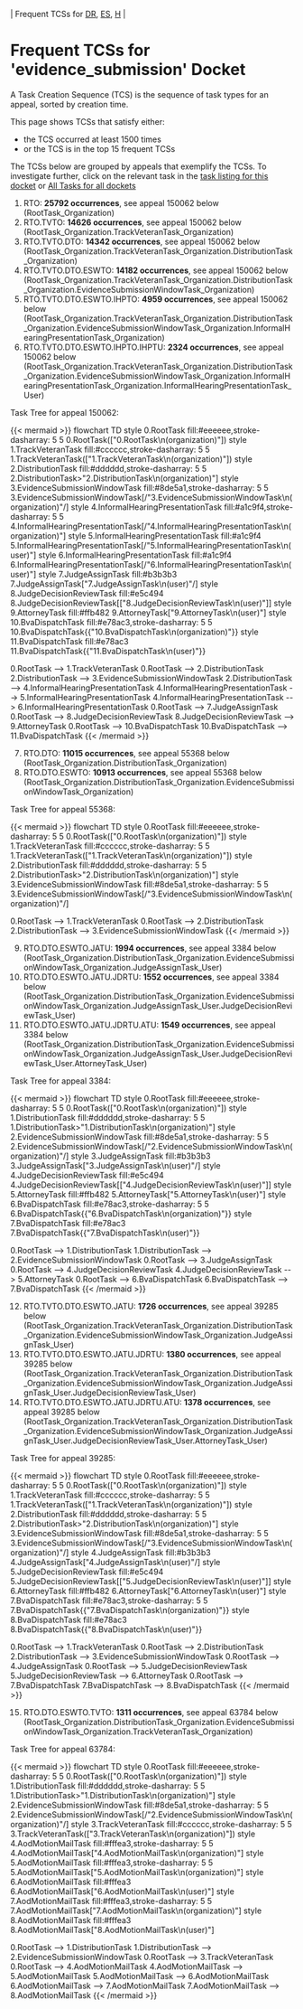 ---
---
<!-- DO NOT EDIT THIS FILE.  This file is autogenerated. -->
| Frequent TCSs for [DR](../docket-DR/freq-taskcreation.md), [ES](../docket-ES/freq-taskcreation.md), [H](../docket-H/freq-taskcreation.md) |

# Frequent TCSs for 'evidence_submission' Docket

A Task Creation Sequence (TCS) is the sequence of task types for an appeal, sorted by creation time.

This page shows TCSs that satisfy either:
* the TCS occurred at least 1500 times
* or the TCS is in the top 15 frequent TCSs

The TCSs below are grouped by appeals that exemplify the TCSs.
To investigate further, click on the relevant task in the [task listing for this docket](tasklist.md)
or [All Tasks for all dockets](../alltasks.md)

1. RTO: **25792 occurrences**, see appeal 150062 below  
  (RootTask_Organization)  
2. RTO.TVTO: **14626 occurrences**, see appeal 150062 below  
  (RootTask_Organization.TrackVeteranTask_Organization)  
3. RTO.TVTO.DTO: **14342 occurrences**, see appeal 150062 below  
  (RootTask_Organization.TrackVeteranTask_Organization.DistributionTask_Organization)  
4. RTO.TVTO.DTO.ESWTO: **14182 occurrences**, see appeal 150062 below  
  (RootTask_Organization.TrackVeteranTask_Organization.DistributionTask_Organization.EvidenceSubmissionWindowTask_Organization)  
5. RTO.TVTO.DTO.ESWTO.IHPTO: **4959 occurrences**, see appeal 150062 below  
  (RootTask_Organization.TrackVeteranTask_Organization.DistributionTask_Organization.EvidenceSubmissionWindowTask_Organization.InformalHearingPresentationTask_Organization)  
6. RTO.TVTO.DTO.ESWTO.IHPTO.IHPTU: **2324 occurrences**, see appeal 150062 below  
  (RootTask_Organization.TrackVeteranTask_Organization.DistributionTask_Organization.EvidenceSubmissionWindowTask_Organization.InformalHearingPresentationTask_Organization.InformalHearingPresentationTask_User)  

  Task Tree for appeal 150062:
  
  {{< mermaid >}}
  flowchart TD
  style 0.RootTask fill:#eeeeee,stroke-dasharray: 5 5
    0.RootTask(["0.RootTask\n(organization)"])
  style 1.TrackVeteranTask fill:#cccccc,stroke-dasharray: 5 5
    1.TrackVeteranTask(["1.TrackVeteranTask\n(organization)"])
  style 2.DistributionTask fill:#dddddd,stroke-dasharray: 5 5
    2.DistributionTask>"2.DistributionTask\n(organization)"]
  style 3.EvidenceSubmissionWindowTask fill:#8de5a1,stroke-dasharray: 5 5
    3.EvidenceSubmissionWindowTask[/"3.EvidenceSubmissionWindowTask\n(organization)"/]
  style 4.InformalHearingPresentationTask fill:#a1c9f4,stroke-dasharray: 5 5
    4.InformalHearingPresentationTask[/"4.InformalHearingPresentationTask\n(organization)"\]
  style 5.InformalHearingPresentationTask fill:#a1c9f4
    5.InformalHearingPresentationTask[/"5.InformalHearingPresentationTask\n(user)"\]
  style 6.InformalHearingPresentationTask fill:#a1c9f4
    6.InformalHearingPresentationTask[/"6.InformalHearingPresentationTask\n(user)"\]
  style 7.JudgeAssignTask fill:#b3b3b3
    7.JudgeAssignTask[\"7.JudgeAssignTask\n(user)"/]
  style 8.JudgeDecisionReviewTask fill:#e5c494
    8.JudgeDecisionReviewTask[["8.JudgeDecisionReviewTask\n(user)"]]
  style 9.AttorneyTask fill:#ffb482
    9.AttorneyTask["9.AttorneyTask\n(user)"]
  style 10.BvaDispatchTask fill:#e78ac3,stroke-dasharray: 5 5
    10.BvaDispatchTask{{"10.BvaDispatchTask\n(organization)"}}
  style 11.BvaDispatchTask fill:#e78ac3
    11.BvaDispatchTask{{"11.BvaDispatchTask\n(user)"}}
  
  0.RootTask --> 1.TrackVeteranTask
  0.RootTask --> 2.DistributionTask
  2.DistributionTask --> 3.EvidenceSubmissionWindowTask
  2.DistributionTask --> 4.InformalHearingPresentationTask
  4.InformalHearingPresentationTask --> 5.InformalHearingPresentationTask
  4.InformalHearingPresentationTask --> 6.InformalHearingPresentationTask
  0.RootTask --> 7.JudgeAssignTask
  0.RootTask --> 8.JudgeDecisionReviewTask
  8.JudgeDecisionReviewTask --> 9.AttorneyTask
  0.RootTask --> 10.BvaDispatchTask
  10.BvaDispatchTask --> 11.BvaDispatchTask
  {{< /mermaid >}}
  
7. RTO.DTO: **11015 occurrences**, see appeal 55368 below  
  (RootTask_Organization.DistributionTask_Organization)  
8. RTO.DTO.ESWTO: **10913 occurrences**, see appeal 55368 below  
  (RootTask_Organization.DistributionTask_Organization.EvidenceSubmissionWindowTask_Organization)  

  Task Tree for appeal 55368:
  
  {{< mermaid >}}
  flowchart TD
  style 0.RootTask fill:#eeeeee,stroke-dasharray: 5 5
    0.RootTask(["0.RootTask\n(organization)"])
  style 1.TrackVeteranTask fill:#cccccc,stroke-dasharray: 5 5
    1.TrackVeteranTask(["1.TrackVeteranTask\n(organization)"])
  style 2.DistributionTask fill:#dddddd,stroke-dasharray: 5 5
    2.DistributionTask>"2.DistributionTask\n(organization)"]
  style 3.EvidenceSubmissionWindowTask fill:#8de5a1,stroke-dasharray: 5 5
    3.EvidenceSubmissionWindowTask[/"3.EvidenceSubmissionWindowTask\n(organization)"/]
  
  0.RootTask --> 1.TrackVeteranTask
  0.RootTask --> 2.DistributionTask
  2.DistributionTask --> 3.EvidenceSubmissionWindowTask
  {{< /mermaid >}}
  
9. RTO.DTO.ESWTO.JATU: **1994 occurrences**, see appeal 3384 below  
  (RootTask_Organization.DistributionTask_Organization.EvidenceSubmissionWindowTask_Organization.JudgeAssignTask_User)  
10. RTO.DTO.ESWTO.JATU.JDRTU: **1552 occurrences**, see appeal 3384 below  
  (RootTask_Organization.DistributionTask_Organization.EvidenceSubmissionWindowTask_Organization.JudgeAssignTask_User.JudgeDecisionReviewTask_User)  
11. RTO.DTO.ESWTO.JATU.JDRTU.ATU: **1549 occurrences**, see appeal 3384 below  
  (RootTask_Organization.DistributionTask_Organization.EvidenceSubmissionWindowTask_Organization.JudgeAssignTask_User.JudgeDecisionReviewTask_User.AttorneyTask_User)  

  Task Tree for appeal 3384:
  
  {{< mermaid >}}
  flowchart TD
  style 0.RootTask fill:#eeeeee,stroke-dasharray: 5 5
    0.RootTask(["0.RootTask\n(organization)"])
  style 1.DistributionTask fill:#dddddd,stroke-dasharray: 5 5
    1.DistributionTask>"1.DistributionTask\n(organization)"]
  style 2.EvidenceSubmissionWindowTask fill:#8de5a1,stroke-dasharray: 5 5
    2.EvidenceSubmissionWindowTask[/"2.EvidenceSubmissionWindowTask\n(organization)"/]
  style 3.JudgeAssignTask fill:#b3b3b3
    3.JudgeAssignTask[\"3.JudgeAssignTask\n(user)"/]
  style 4.JudgeDecisionReviewTask fill:#e5c494
    4.JudgeDecisionReviewTask[["4.JudgeDecisionReviewTask\n(user)"]]
  style 5.AttorneyTask fill:#ffb482
    5.AttorneyTask["5.AttorneyTask\n(user)"]
  style 6.BvaDispatchTask fill:#e78ac3,stroke-dasharray: 5 5
    6.BvaDispatchTask{{"6.BvaDispatchTask\n(organization)"}}
  style 7.BvaDispatchTask fill:#e78ac3
    7.BvaDispatchTask{{"7.BvaDispatchTask\n(user)"}}
  
  0.RootTask --> 1.DistributionTask
  1.DistributionTask --> 2.EvidenceSubmissionWindowTask
  0.RootTask --> 3.JudgeAssignTask
  0.RootTask --> 4.JudgeDecisionReviewTask
  4.JudgeDecisionReviewTask --> 5.AttorneyTask
  0.RootTask --> 6.BvaDispatchTask
  6.BvaDispatchTask --> 7.BvaDispatchTask
  {{< /mermaid >}}
  
12. RTO.TVTO.DTO.ESWTO.JATU: **1726 occurrences**, see appeal 39285 below  
  (RootTask_Organization.TrackVeteranTask_Organization.DistributionTask_Organization.EvidenceSubmissionWindowTask_Organization.JudgeAssignTask_User)  
13. RTO.TVTO.DTO.ESWTO.JATU.JDRTU: **1380 occurrences**, see appeal 39285 below  
  (RootTask_Organization.TrackVeteranTask_Organization.DistributionTask_Organization.EvidenceSubmissionWindowTask_Organization.JudgeAssignTask_User.JudgeDecisionReviewTask_User)  
14. RTO.TVTO.DTO.ESWTO.JATU.JDRTU.ATU: **1378 occurrences**, see appeal 39285 below  
  (RootTask_Organization.TrackVeteranTask_Organization.DistributionTask_Organization.EvidenceSubmissionWindowTask_Organization.JudgeAssignTask_User.JudgeDecisionReviewTask_User.AttorneyTask_User)  

  Task Tree for appeal 39285:
  
  {{< mermaid >}}
  flowchart TD
  style 0.RootTask fill:#eeeeee,stroke-dasharray: 5 5
    0.RootTask(["0.RootTask\n(organization)"])
  style 1.TrackVeteranTask fill:#cccccc,stroke-dasharray: 5 5
    1.TrackVeteranTask(["1.TrackVeteranTask\n(organization)"])
  style 2.DistributionTask fill:#dddddd,stroke-dasharray: 5 5
    2.DistributionTask>"2.DistributionTask\n(organization)"]
  style 3.EvidenceSubmissionWindowTask fill:#8de5a1,stroke-dasharray: 5 5
    3.EvidenceSubmissionWindowTask[/"3.EvidenceSubmissionWindowTask\n(organization)"/]
  style 4.JudgeAssignTask fill:#b3b3b3
    4.JudgeAssignTask[\"4.JudgeAssignTask\n(user)"/]
  style 5.JudgeDecisionReviewTask fill:#e5c494
    5.JudgeDecisionReviewTask[["5.JudgeDecisionReviewTask\n(user)"]]
  style 6.AttorneyTask fill:#ffb482
    6.AttorneyTask["6.AttorneyTask\n(user)"]
  style 7.BvaDispatchTask fill:#e78ac3,stroke-dasharray: 5 5
    7.BvaDispatchTask{{"7.BvaDispatchTask\n(organization)"}}
  style 8.BvaDispatchTask fill:#e78ac3
    8.BvaDispatchTask{{"8.BvaDispatchTask\n(user)"}}
  
  0.RootTask --> 1.TrackVeteranTask
  0.RootTask --> 2.DistributionTask
  2.DistributionTask --> 3.EvidenceSubmissionWindowTask
  0.RootTask --> 4.JudgeAssignTask
  0.RootTask --> 5.JudgeDecisionReviewTask
  5.JudgeDecisionReviewTask --> 6.AttorneyTask
  0.RootTask --> 7.BvaDispatchTask
  7.BvaDispatchTask --> 8.BvaDispatchTask
  {{< /mermaid >}}
  
15. RTO.DTO.ESWTO.TVTO: **1311 occurrences**, see appeal 63784 below  
  (RootTask_Organization.DistributionTask_Organization.EvidenceSubmissionWindowTask_Organization.TrackVeteranTask_Organization)  

  Task Tree for appeal 63784:
  
  {{< mermaid >}}
  flowchart TD
  style 0.RootTask fill:#eeeeee,stroke-dasharray: 5 5
    0.RootTask(["0.RootTask\n(organization)"])
  style 1.DistributionTask fill:#dddddd,stroke-dasharray: 5 5
    1.DistributionTask>"1.DistributionTask\n(organization)"]
  style 2.EvidenceSubmissionWindowTask fill:#8de5a1,stroke-dasharray: 5 5
    2.EvidenceSubmissionWindowTask[/"2.EvidenceSubmissionWindowTask\n(organization)"/]
  style 3.TrackVeteranTask fill:#cccccc,stroke-dasharray: 5 5
    3.TrackVeteranTask(["3.TrackVeteranTask\n(organization)"])
  style 4.AodMotionMailTask fill:#fffea3,stroke-dasharray: 5 5
    4.AodMotionMailTask["4.AodMotionMailTask\n(organization)"]
  style 5.AodMotionMailTask fill:#fffea3,stroke-dasharray: 5 5
    5.AodMotionMailTask["5.AodMotionMailTask\n(organization)"]
  style 6.AodMotionMailTask fill:#fffea3
    6.AodMotionMailTask["6.AodMotionMailTask\n(user)"]
  style 7.AodMotionMailTask fill:#fffea3,stroke-dasharray: 5 5
    7.AodMotionMailTask["7.AodMotionMailTask\n(organization)"]
  style 8.AodMotionMailTask fill:#fffea3
    8.AodMotionMailTask["8.AodMotionMailTask\n(user)"]
  
  0.RootTask --> 1.DistributionTask
  1.DistributionTask --> 2.EvidenceSubmissionWindowTask
  0.RootTask --> 3.TrackVeteranTask
  0.RootTask --> 4.AodMotionMailTask
  4.AodMotionMailTask --> 5.AodMotionMailTask
  5.AodMotionMailTask --> 6.AodMotionMailTask
  6.AodMotionMailTask --> 7.AodMotionMailTask
  7.AodMotionMailTask --> 8.AodMotionMailTask
  {{< /mermaid >}}
  
